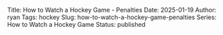 Title: How to Watch a Hockey Game - Penalties
Date: 2025-01-19
Author: ryan
Tags: hockey
Slug: how-to-watch-a-hockey-game-penalties
Series: How to Watch a Hockey Game
Status: published
